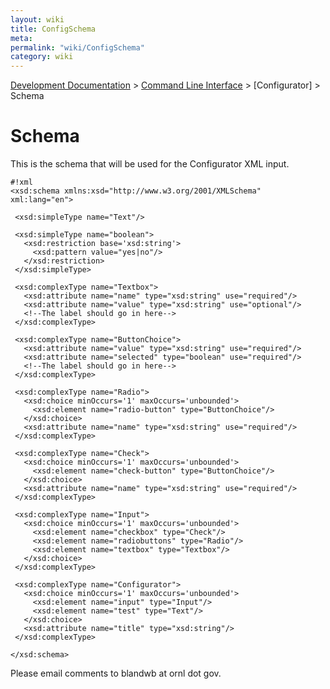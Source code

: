 ```yaml
---
layout: wiki
title: ConfigSchema
meta: 
permalink: "wiki/ConfigSchema"
category: wiki
---
```

<!-- Name: ConfigSchema -->
<!-- Version: 3 -->
<!-- Author: wesbland -->

[Development Documentation](DevelDocs) > [Command Line Interface](CLI) > [Configurator] > Schema

# Schema

This is the schema that will be used for the Configurator XML input.


    #!xml
    <xsd:schema xmlns:xsd="http://www.w3.org/2001/XMLSchema" xml:lang="en">
    
     <xsd:simpleType name="Text"/>
    
     <xsd:simpleType name="boolean">
       <xsd:restriction base='xsd:string'>
         <xsd:pattern value="yes|no"/>
       </xsd:restriction>
     </xsd:simpleType>
    
     <xsd:complexType name="Textbox">
       <xsd:attribute name="name" type="xsd:string" use="required"/>
       <xsd:attribute name="value" type="xsd:string" use="optional"/>
       <!--The label should go in here-->
     </xsd:complexType>
    
     <xsd:complexType name="ButtonChoice">
       <xsd:attribute name="value" type="xsd:string" use="required"/>
       <xsd:attribute name="selected" type="boolean" use="required"/>
       <!--The label should go in here-->
     </xsd:complexType>
    
     <xsd:complexType name="Radio">
       <xsd:choice minOccurs='1' maxOccurs='unbounded'>
         <xsd:element name="radio-button" type="ButtonChoice"/>
       </xsd:choice>
       <xsd:attribute name="name" type="xsd:string" use="required"/>
     </xsd:complexType>
    
     <xsd:complexType name="Check">
       <xsd:choice minOccurs='1' maxOccurs='unbounded'>
         <xsd:element name="check-button" type="ButtonChoice"/>
       </xsd:choice>
       <xsd:attribute name="name" type="xsd:string" use="required"/>
     </xsd:complexType>
    
     <xsd:complexType name="Input">
       <xsd:choice minOccurs='1' maxOccurs='unbounded'>
         <xsd:element name="checkbox" type="Check"/>
         <xsd:element name="radiobuttons" type="Radio"/>
         <xsd:element name="textbox" type="Textbox"/>
       </xsd:choice>
     </xsd:complexType>
    
     <xsd:complexType name="Configurator">
       <xsd:choice minOccurs='1' maxOccurs='unbounded'>
         <xsd:element name="input" type="Input"/>
         <xsd:element name="test" type="Text"/>
       </xsd:choice>
       <xsd:attribute name="title" type="xsd:string"/>
     </xsd:complexType>
    
    </xsd:schema>

Please email comments to blandwb at ornl dot gov.
